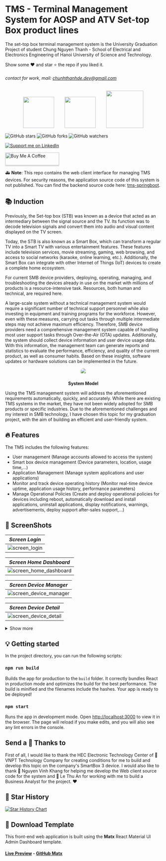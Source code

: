 # TMS - Terminal Management System for AOSP and ATV Set-top Box product lines

The set-top box terminal management system is the University Graduation Project of student Chung Nguyen Thanh - School of Electrical and Electronics Engineering of Hanoi University of Science and Technology.

Show some ❤️ and star ⭐ the repo if you liked it.

###### contact for work, mail: chunhthanhde.dev@gmail.com

<p align="center">
  <img src="media/logo/box.png" height="100px" style="margin-right: 30px;" />
  <img src="media/logo/database-management.png" height="100px" style="margin-right: 30px;" />
  <img src="media/logo/aosp-atv.png" height="120px" />
</p>

![GitHub stars](https://img.shields.io/github/stars/TV-Box-Support/tms-reactjs?style=social)
![GitHub forks](https://img.shields.io/github/forks/TV-Box-Support/tms-reactjs?style=social)
![GitHub watchers](https://img.shields.io/github/watchers/TV-Box-Support/tms-reactjs?style=social)

<a href="https://www.linkedin.com/in/chunhthanhde/">
  <img src="https://img.shields.io/badge/Support-Recommend%2FEndorse%20me%20on%20Linkedin-blue?style=for-the-badge&logo=linkedin" alt="Support me on LinkedIn" />
</a>

<br>

<a href="https://www.buymeacoffee.com/chunhthanhde" target="_blank"><img src="https://www.buymeacoffee.com/assets/img/custom_images/yellow_img.png" alt="Buy Me A Coffee" style="height: 41px !important;width: 174px !important;box-shadow: 0px 3px 2px 0px rgba(190, 190, 190, 0.5) !important;-webkit-box-shadow: 0px 3px 2px 0px rgba(190, 190, 190, 0.5) !important;" ></a>

🚑 **Note**: This repo contains the web client interface for managing TMS devices. For security reasons, the application source code of this system is not published. You can find the backend source code here: [tms-springboot](https://github.com/ChunhThanhDe/tms-springboot).

## 📚 Induction

Previously, the Set-top box (STB) was known as a device that acted as an intermediary between the signal source and the TV. Its function was to decode television signals and convert them into audio and visual content displayed on the TV screen.

Today, the STB is also known as a Smart Box, which can transform a regular TV into a Smart TV with various entertainment features. These features include television services, movie streaming, gaming, web browsing, and access to social networks (karaoke, online learning, etc.). Additionally, the Smart Box can integrate with other Internet of Things (IoT) devices to create a complete home ecosystem.

For current SMB device providers, deploying, operating, managing, and troubleshooting the devices already in use on the market with millions of products is a resource-intensive task. Resources, both human and technical, are required here.

A large-scale system without a technical management system would require a significant number of technical support personnel while also investing in equipment and training programs for the workforce. However, even with these measures, carrying out tasks through multiple intermediate steps may not achieve maximum efficiency. Therefore, SMB device providers need a comprehensive management system capable of handling most user support tasks through Over-the-Air (OTA) updates. Additionally, the system should collect device information and user device usage data. With this information, the management team can generate reports and statistics to evaluate the performance, efficiency, and quality of the current product, as well as consumer habits. Based on these insights, software updates or hardware solutions can be implemented in the future.

<div style="display: flex; justify-content: center;">
  <div style="border-radius: 20px; overflow: hidden; padding-bottom: 10px;">
    <img src="media/img/System_Model.png" style="max-height: 300px;">
  </div>
</div>

<p align="center"><strong>System Model</strong></p>

Using the TMS management system will address the aforementioned requirements automatically, quickly, and accurately. While there are existing TMS systems in the market, they have not been widely adopted for SMB products or specific industries. Due to the aforementioned challenges and my interest in SMB technology, I have chosen this topic for my graduation project, with the aim of building an efficient and user-friendly system.

## 🔥 Features

The TMS includes the following features:

- User management (Manage accounts allowed to access the system)
- Smart box device management (Device parameters, location, usage time,...)
- Application Management (Manage system applications and user applications)
- Monitor and track device operating history (Monitor real-time device uptime, application usage history, performance parameters)
- Manage Operational Policies (Create and deploy operational policies for devices including reboot, automatically download and install applications, uninstall applications, display notifications, warnings, advertisements, deploy support after-sales support,...)

## 💎 ScreenShots

|                   _Screen Login_                    |
| :-------------------------------------------------: |
| ![screen_login](media/screenshots/screen_login.png) |

|                        _Screen Home Dashboard_                        |
| :-------------------------------------------------------------------: |
| ![screen_home_dashboard](media/screenshots/screen_home_dashboard.png) |

|                        _Screen Device Manager_                        |
| :-------------------------------------------------------------------: |
| ![screen_device_manager](media/screenshots/screen_device_manager.png) |

|                       _Screen Device Detail_                        |
| :-----------------------------------------------------------------: |
| ![screen_device_detail](media/screenshots/screen_device_detail.png) |

<details>
  <summary> Show more </summary>

|                          _Screen Application Manager_                           |
| :-----------------------------------------------------------------------------: |
| ![screen_application_manager](media/screenshots/screen_application_manager.png) |

|                        _Screen Policy Manager_                        |
| :-------------------------------------------------------------------: |
| ![screen_policy_manager](media/screenshots/screen_policy_manager.png) |

|                 _Screen Analytics Function 1_                 |
| :-----------------------------------------------------------: |
| ![screen_analytics1](media/screenshots/screen_analytics1.png) |

|                 _Screen Analytics Function 2_                 |
| :-----------------------------------------------------------: |
| ![screen_analytics2](media/screenshots/screen_analytics2.png) |

|                       _Screen Print Report_                       |
| :---------------------------------------------------------------: |
| ![screen_print_report](media/screenshots/screen_print_report.png) |

|                       _Screen User Manager_                       |
| :---------------------------------------------------------------: |
| ![screen_user_manager](media/screenshots/screen_user_manager.png) |

|                        _Screen Profile Manager_                         |
| :---------------------------------------------------------------------: |
| ![screen_profile_manager](media/screenshots/screen_profile_manager.png) |

</details>

## 💡 Getting started

In the project directory, you can run the following scripts:

### `npm run build`

Builds the app for production to the `build` folder.
It correctly bundles React in production mode and optimizes the build for the best performance.
The build is minified and the filenames include the hashes.
Your app is ready to be deployed!

### `npm start`

Runs the app in development mode.
Open [http://localhost:3000](http://localhost:3000) to view it in the browser.
The page will reload if you make edits, and you will also see any lint errors in the console.

## Send a 💝 Thanks to
First of all, I would like to thank the HEC Electronic Technology Center of 🏢 VNPT Technology Company for creating conditions for me to build and develop this topic on the company's SmartBox 3 device. I would also like to thank 💝 Nguyen Vinh Khang for helping me develop the Web client source code for the system and 💝 Le Thu An for working with me to build a Business Analyst for the project. ❤️

## 🌟 Star History

<a href="https://star-history.com/#TV-Box-Support/tms-reactj&Date">
 <picture>
   <source media="(prefers-color-scheme: dark)" srcset="https://api.star-history.com/svg?repos=TV-Box-Support/tms-reactjs&type=Date&theme=dark" />
   <source media="(prefers-color-scheme: light)" srcset="https://api.star-history.com/svg?repos=TV-Box-Support/tms-reactjs&type=Date" />
   <img alt="Star History Chart" src="https://api.star-history.com/svg?repos=TV-Box-Support/tms-reactjs&type=Date" />
 </picture>
</a>

## 🔷 Download Template

This front-end web application is built using the **Matx** React Material UI Admin Dashboard template.

#### [Live Preview](https://matx-react-free.netlify.app/) - [GitHub Matx](https://github.com/uilibrary/matx-react)
